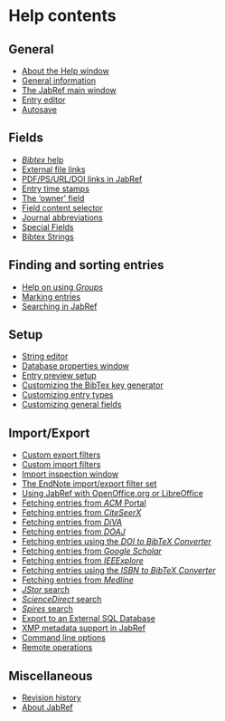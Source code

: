 Help contents
=============

General
-------

-   [About the Help window](help_help.md)
-   [General information](JabRefHelp.md)
-   [The JabRef main window](BaseFrameHelp.md)
-   [Entry editor](EntryEditorHelp.md)
-   [Autosave](Autosave.md)

Fields
------

-   [*Bibtex* help](BibtexHelp.md)
-   [External file links](FileLinks.md)
-   [PDF/PS/URL/DOI links in JabRef](ExternalFiles.md)
-   [Entry time stamps](TimeStampHelp.md)
-   [The ‘owner’ field](OwnerHelp.md)
-   [Field content selector](ContentSelectorHelp.md)
-   [Journal abbreviations](JournalAbbreviations.md)
-   [Special Fields](SpecialFieldsHelp.md)
-   [Bibtex Strings](StringsHelp.md)

Finding and sorting entries
---------------------------

-   [Help on using *Groups*](GroupsHelp.md)
-   [Marking entries](MarkingHelp.md)
-   [Searching in JabRef](SearchHelp.md)

Setup
-----

-   [String editor](StringEditorHelp.md)
-   [Database properties window](DatabaseProperties.md)
-   [Entry preview setup](PreviewHelp.md)
-   [Customizing the BibTex key generator](LabelPatterns.md)
-   [Customizing entry types](CustomEntriesHelp.md)
-   [Customizing general fields](GeneralFields.md)

Import/Export
-------------

-   [Custom export filters](CustomExports.md)
-   [Custom import filters](CustomImports.md)
-   [Import inspection window](ImportInspectionDialog.md)
-   [The EndNote import/export filter set](EndNoteFilters.md)
-   [Using JabRef with OpenOffice.org or LibreOffice](OpenOfficeIntegration.md)
-   [Fetching entries from *ACM* Portal](ACMPortalHelp.md)
-   [Fetching entries from *CiteSeerX*](CiteSeerHelp.md)
-   [Fetching entries from *DiVA*](diva_to_bibtex_help.md)
-   [Fetching entries from *DOAJ*](DOAJHelp.md)
-   [Fetching entries using the *DOI to BibTeX Converter*](DOItoBibTeXHelp.md)
-   [Fetching entries from *Google Scholar*](GoogleScholarHelp.md)
-   [Fetching entries from *IEEExplore*](IEEEXploreHelp.md)
-   [Fetching entries using the *ISBN to BibTeX Converter*](ISBNtoBibTeXHelp.md)
-   [Fetching entries from *Medline*](MedlineHelp.md)
-   [*JStor* search](JSTOR.md)
-   [*ScienceDirect* search](ScienceDirect.md)
-   [*Spires* search](Spires.md)
-   [Export to an External SQL Database](SQLExport.md)
-   [XMP metadata support in JabRef](XMPHelp.md)
-   [Command line options](CommandLine.md)
-   [Remote operations](RemoteHelp.md)

Miscellaneous
-------------

-   [Revision history](RevisionHistory.md)
-   [About JabRef](About.md)

